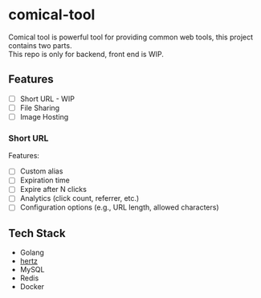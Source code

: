 # comical-tool
Comical tool is powerful tool for providing common web tools, this project contains two parts.  
This repo is only for backend, front end is WIP.

## Features
- [ ] Short URL - WIP
- [ ] File Sharing
- [ ] Image Hosting

### Short URL
Features:
- [ ] Custom alias
- [ ] Expiration time
- [ ] Expire after N clicks
- [ ] Analytics (click count, referrer, etc.)
- [ ] Configuration options (e.g., URL length, allowed characters)

## Tech Stack
* Golang
* [hertz](https://github.com/cloudwego/hertz)
* MySQL
* Redis
* Docker

